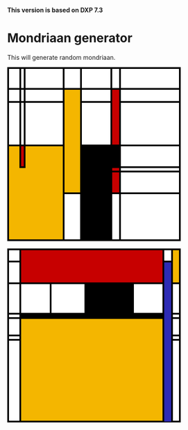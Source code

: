 **This version is based on DXP 7.3**

# Mondriaan generator

This will generate random mondriaan.

![Image](mondriaan.png "example 1")

![Image](mondriaan2.png "example 2")